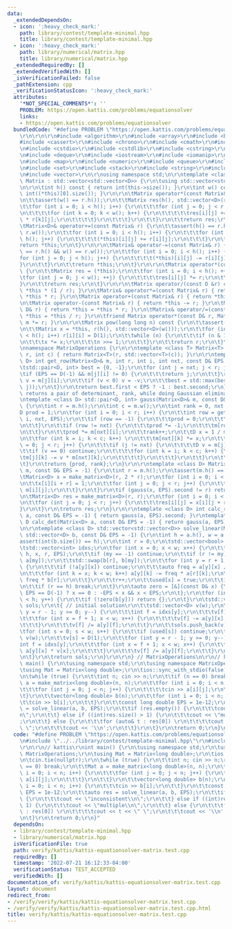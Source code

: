```yaml
---
data:
  _extendedDependsOn:
  - icon: ':heavy_check_mark:'
    path: library/contest/template-minimal.hpp
    title: library/contest/template-minimal.hpp
  - icon: ':heavy_check_mark:'
    path: library/numerical/matrix.hpp
    title: library/numerical/matrix.hpp
  _extendedRequiredBy: []
  _extendedVerifiedWith: []
  _isVerificationFailed: false
  _pathExtension: cpp
  _verificationStatusIcon: ':heavy_check_mark:'
  attributes:
    '*NOT_SPECIAL_COMMENTS*': ''
    PROBLEM: https://open.kattis.com/problems/equationsolver
    links:
    - https://open.kattis.com/problems/equationsolver
  bundledCode: "#define PROBLEM \"https://open.kattis.com/problems/equationsolver\"\
    \r\n\r\n\r\n#include <algorithm>\r\n#include <array>\r\n#include <bitset>\r\n\
    #include <cassert>\r\n#include <chrono>\r\n#include <cmath>\r\n#include <complex>\r\
    \n#include <cstdio>\r\n#include <cstdlib>\r\n#include <cstring>\r\n#include <ctime>\r\
    \n#include <deque>\r\n#include <iostream>\r\n#include <iomanip>\r\n#include <list>\r\
    \n#include <map>\r\n#include <numeric>\r\n#include <queue>\r\n#include <random>\r\
    \n#include <set>\r\n#include <stack>\r\n#include <string>\r\n#include <unordered_map>\r\
    \n#include <vector>\r\n\r\nusing namespace std;\n\r\ntemplate <class D> struct\
    \ Matrix : std::vector<std::vector<D>> {\r\n\tusing std::vector<std::vector<D>>::vector;\r\
    \n\r\n\tint h() const { return int(this->size()); }\r\n\tint w() const { return\
    \ int((*this)[0].size()); }\r\n\r\n\tMatrix operator*(const Matrix& r) const {\r\
    \n\t\tassert(w() == r.h());\r\n\t\tMatrix res(h(), std::vector<D>(r.w()));\r\n\
    \t\tfor (int i = 0; i < h(); i++) {\r\n\t\t\tfor (int j = 0; j < r.w(); j++) {\r\
    \n\t\t\t\tfor (int k = 0; k < w(); k++) {\r\n\t\t\t\t\tres[i][j] += (*this)[i][k]\
    \ * r[k][j];\r\n\t\t\t\t}\r\n\t\t\t}\r\n\t\t}\r\n\t\treturn res;\r\n\t}\r\n\r\n\
    \tMatrix<D>& operator+=(const Matrix& r) {\r\n\t\tassert(h() == r.h() && w() ==\
    \ r.w());\r\n\t\tfor (int i = 0; i < h(); i++) {\r\n\t\t\tfor (int j = 0; j <\
    \ h(); j++) {\r\n\t\t\t\t(*this)[i][j] += r[i][j];\r\n\t\t\t}\r\n\t\t}\r\n\t\t\
    return *this;\r\n\t}\r\n\r\n\tMatrix& operator-=(const Matrix& r) {\r\n\t\tassert(h()\
    \ == r.h() && w() == r.w());\r\n\t\tfor (int i = 0; i < h(); i++) {\r\n\t\t\t\
    for (int j = 0; j < h(); j++) {\r\n\t\t\t\t(*this)[i][j] -= r[i][j];\r\n\t\t\t\
    }\r\n\t\t}\r\n\t\treturn *this;\r\n\t}\r\n\r\n\tMatrix operator*(const D& r) const\
    \ {\r\n\t\tMatrix res = (*this);\r\n\t\tfor (int i = 0; i < h(); ++i) {\r\n\t\t\
    \tfor (int j = 0; j < w(); ++j) {\r\n\t\t\t\tres[i][j] *= r;\r\n\t\t\t}\r\n\t\t\
    }\r\n\t\treturn res;\r\n\t}\r\n\r\n\tMatrix operator/(const D &r) const{ return\
    \ *this * (1 / r); }\r\n\tMatrix& operator*=(const Matrix& r) { return *this =\
    \ *this * r; }\r\n\tMatrix operator+(const Matrix& r) { return *this += r; }\r\
    \n\tMatrix operator-(const Matrix& r) { return *this -= r; }\r\n\tMatrix& operator*=(const\
    \ D& r) { return *this = *this * r; }\r\n\tMatrix& operator/=(const D &r) { return\
    \ *this = *this / r; }\r\n\tfriend Matrix operator*(const D& r, Matrix m) { return\
    \ m *= r; }\r\n\r\n\tMatrix pow(long long n) const {\r\n\t\tassert(h() == w());\r\
    \n\t\tMatrix x = *this, r(h(), std::vector<D>(w()));\r\n\t\tfor (int i = 0; i\
    \ < h(); i++) r[i][i] = D(1);\r\n\t\twhile (n) {\r\n\t\t\tif (n & 1) r *= x;\r\
    \n\t\t\tx *= x;\r\n\t\t\tn >>= 1;\r\n\t\t}\r\n\t\treturn r;\r\n\t}\r\n};\r\n\r\
    \nnamespace MatrixOperations {\r\n\r\ntemplate <class T> Matrix<T> make_matrix(int\
    \ r, int c) { return Matrix<T>(r, std::vector<T>(c)); }\r\n\r\ntemplate <class\
    \ D> int get_row(Matrix<D>& m, int r, int i, int nxt, const D& EPS = -1) {\r\n\
    \tstd::pair<D, int> best = {0, -1};\r\n\tfor (int j = nxt; j < r; j++) {\r\n\t\
    \tif (EPS == D(-1) && m[j][i] != 0) {\r\n\t\t\treturn j;\r\n\t\t}\r\n\t\tauto\
    \ v = m[j][i];\r\n\t\tif (v < 0) v = -v;\r\n\t\tbest = std::max(best, std::make_pair(v,\
    \ j));\r\n\t}\r\n\treturn best.first < EPS ? -1 : best.second;\r\n}\r\n\r\n//\
    \ returns a pair of determinant, rank, while doing Gaussian elimination to m\r\
    \ntemplate <class D> std::pair<D, int> gauss(Matrix<D>& m, const D& EPS = -1)\
    \ {\r\n\tint r = m.h();\r\n\tint c = m.w();\r\n\tint rank = 0, nxt = 0;\r\n\t\
    D prod = 1;\r\n\tfor (int i = 0; i < r; i++) {\r\n\t\tint row = get_row(m, r,\
    \ i, nxt, EPS);\r\n\t\tif (row == -1) {\r\n\t\t\tprod = 0;\r\n\t\t\tcontinue;\r\
    \n\t\t}\r\n\t\tif (row != nxt) {\r\n\t\t\tprod *= -1;\r\n\t\t\tm[row].swap(m[nxt]);\r\
    \n\t\t}\r\n\t\tprod *= m[nxt][i];\r\n\t\trank++;\r\n\t\tD x = 1 / m[nxt][i];\r\
    \n\t\tfor (int k = i; k < c; k++) \r\n\t\t\tm[nxt][k] *= x;\r\n\t\tfor (int j\
    \ = 0; j < r; j++) {\r\n\t\t\tif (j != nxt) {\r\n\t\t\t\tD v = m[j][i];\r\n\t\t\
    \t\tif (v == 0) continue;\r\n\t\t\t\tfor (int k = i; k < c; k++) {\r\n\t\t\t\t\
    \tm[j][k] -= v * m[nxt][k];\r\n\t\t\t\t}\r\n\t\t\t}\r\n\t\t}\r\n\t\tnxt++;\r\n\
    \t}\r\n\treturn {prod, rank};\r\n}\r\n\r\ntemplate <class D> Matrix<D> inv(Matrix<D>\
    \ m, const D& EPS = -1) {\r\n\tint r = m.h();\r\n\tassert(m.h() == m.w());\r\n\
    \tMatrix<D> x = make_matrix<D>(r, 2 * r);\r\n\tfor (int i = 0; i < r; i++) {\r\
    \n\t\tx[i][i + r] = 1;\r\n\t\tfor (int j = 0; j < r; j++) {\r\n\t\t\tx[i][j] =\
    \ m[i][j];\r\n\t\t}\r\n\t}\r\n\tif (gauss(x, EPS).second != r) return Matrix<D>();\r\
    \n\tMatrix<D> res = make_matrix<D>(r, r);\r\n\tfor (int i = 0; i < r; i++) {\r\
    \n\t\tfor (int j = 0; j < r; j++) {\r\n\t\t\tres[i][j] = x[i][j + r];\r\n\t\t\
    }\r\n\t}\r\n\treturn res;\r\n}\r\n\r\ntemplate <class D> int calc_rank(Matrix<D>\
    \ a, const D& EPS = -1) { return gauss(a, EPS).second; }\r\ntemplate <class D>\
    \ D calc_det(Matrix<D> a, const D& EPS = -1) { return gauss(a, EPS).first; }\r\
    \n\r\ntemplate <class D> std::vector<std::vector<D>> solve_linear(Matrix<D> a,\
    \ std::vector<D> b, const D& EPS = -1) {\r\n\tint h = a.h(), w = a.w();\r\n\t\
    assert(int(b.size()) == h);\r\n\tint r = 0;\r\n\tstd::vector<bool> used(w);\r\n\
    \tstd::vector<int> idxs;\r\n\tfor (int x = 0; x < w; x++) {\r\n\t\tint my = get_row(a,\
    \ h, x, r, EPS);\r\n\t\tif (my == -1) continue;\r\n\t\tif (r != my) std::swap(a[r],\
    \ a[my]);\r\n\t\tstd::swap(b[r], b[my]);\r\n\t\tfor (int y = r + 1; y < h; y++)\
    \ {\r\n\t\t\tif (!a[y][x]) continue;\r\n\t\t\tauto freq = a[y][x] / a[r][x];\r\
    \n\t\t\tfor (int k = x; k < w; k++) a[y][k] -= freq * a[r][k];\r\n\t\t\tb[y] -=\
    \ freq * b[r];\r\n\t\t}\r\n\t\tr++;\r\n\t\tused[x] = true;\r\n\t\tidxs.push_back(x);\r\
    \n\t\tif (r == h) break;\r\n\t}\r\n\tauto zero = [&](const D& x) {\r\n\t\treturn\
    \ EPS == D(-1) ? x == 0 : -EPS < x && x < EPS;\r\n\t};\r\n\tfor (int y = r; y\
    \ < h; y++) {\r\n\t\tif (!zero(b[y])) return {};\r\n\t}\r\n\tstd::vector<std::vector<D>>\
    \ sols;\r\n\t{ // initial solution\r\n\t\tstd::vector<D> v(w);\r\n\t\tfor (int\
    \ y = r - 1; y >= 0; y--) {\r\n\t\t\tint f = idxs[y];\r\n\t\t\tv[f] = b[y];\r\n\
    \t\t\tfor (int x = f + 1; x < w; x++) {\r\n\t\t\t\tv[f] -= a[y][x] * v[x];\r\n\
    \t\t\t}\r\n\t\t\tv[f] /= a[y][f];\r\n\t\t}\r\n\t\tsols.push_back(v);\r\n\t}\r\n\
    \tfor (int s = 0; s < w; s++) {\r\n\t\tif (used[s]) continue;\r\n\t\tstd::vector<D>\
    \ v(w);\r\n\t\tv[s] = D(1);\r\n\t\tfor (int y = r - 1; y >= 0; y--) {\r\n\t\t\t\
    int f = idxs[y];\r\n\t\t\tfor (int x = f + 1; x < w; x++) {\r\n\t\t\t\tv[f] -=\
    \ a[y][x] * v[x];\r\n\t\t\t}\r\n\t\t\tv[f] /= a[y][f];\r\n\t\t}\r\n\t\tsols.push_back(v);\r\
    \n\t}\r\n\treturn sols;\r\n}\r\n\r\n} // MatrixOperations\n\r\n// kattis\r\nint\
    \ main() {\r\n\tusing namespace std;\r\n\tusing namespace MatrixOperations;\r\n\
    \tusing Mat = Matrix<long double>;\r\n\tios::sync_with_stdio(false);\r\n\tcin.tie(nullptr);\r\
    \n\twhile (true) {\r\n\t\tint n; cin >> n;\r\n\t\tif (n == 0) break;\r\n\t\tMat\
    \ a = make_matrix<long double>(n, n);\r\n\t\tfor (int i = 0; i < n; i++) {\r\n\
    \t\t\tfor (int j = 0; j < n; j++) {\r\n\t\t\t\tcin >> a[i][j];\r\n\t\t\t}\r\n\t\
    \t}\r\n\t\tvector<long double> b(n);\r\n\t\tfor (int i = 0; i < n; i++) {\r\n\t\
    \t\tcin >> b[i];\r\n\t\t}\r\n\t\tconst long double EPS = 1e-12;\r\n\t\tauto res\
    \ = solve_linear(a, b, EPS);\r\n\t\tif (res.empty()) {\r\n\t\t\tcout << \"inconsistent\\\
    n\";\r\n\t\t} else if ((int)res.size() > 1) {\r\n\t\t\tcout << \"multiple\\n\"\
    ;\r\n\t\t} else {\r\n\t\t\tfor (auto& t : res[0]) \r\n\t\t\t\tcout << t << \"\
    \ \";\r\n\t\t\tcout << '\\n';\r\n\t\t}\r\n\t}\r\n\treturn 0;\r\n}\n"
  code: "#define PROBLEM \"https://open.kattis.com/problems/equationsolver\"\r\n\r\
    \n#include \"../../library/contest/template-minimal.hpp\"\r\n#include \"../../library/numerical/matrix.hpp\"\
    \r\n\r\n// kattis\r\nint main() {\r\n\tusing namespace std;\r\n\tusing namespace\
    \ MatrixOperations;\r\n\tusing Mat = Matrix<long double>;\r\n\tios::sync_with_stdio(false);\r\
    \n\tcin.tie(nullptr);\r\n\twhile (true) {\r\n\t\tint n; cin >> n;\r\n\t\tif (n\
    \ == 0) break;\r\n\t\tMat a = make_matrix<long double>(n, n);\r\n\t\tfor (int\
    \ i = 0; i < n; i++) {\r\n\t\t\tfor (int j = 0; j < n; j++) {\r\n\t\t\t\tcin >>\
    \ a[i][j];\r\n\t\t\t}\r\n\t\t}\r\n\t\tvector<long double> b(n);\r\n\t\tfor (int\
    \ i = 0; i < n; i++) {\r\n\t\t\tcin >> b[i];\r\n\t\t}\r\n\t\tconst long double\
    \ EPS = 1e-12;\r\n\t\tauto res = solve_linear(a, b, EPS);\r\n\t\tif (res.empty())\
    \ {\r\n\t\t\tcout << \"inconsistent\\n\";\r\n\t\t} else if ((int)res.size() >\
    \ 1) {\r\n\t\t\tcout << \"multiple\\n\";\r\n\t\t} else {\r\n\t\t\tfor (auto& t\
    \ : res[0]) \r\n\t\t\t\tcout << t << \" \";\r\n\t\t\tcout << '\\n';\r\n\t\t}\r\
    \n\t}\r\n\treturn 0;\r\n}"
  dependsOn:
  - library/contest/template-minimal.hpp
  - library/numerical/matrix.hpp
  isVerificationFile: true
  path: verify/kattis/kattis-equationsolver-matrix.test.cpp
  requiredBy: []
  timestamp: '2022-07-21 16:12:33-04:00'
  verificationStatus: TEST_ACCEPTED
  verifiedWith: []
documentation_of: verify/kattis/kattis-equationsolver-matrix.test.cpp
layout: document
redirect_from:
- /verify/verify/kattis/kattis-equationsolver-matrix.test.cpp
- /verify/verify/kattis/kattis-equationsolver-matrix.test.cpp.html
title: verify/kattis/kattis-equationsolver-matrix.test.cpp
---
```

